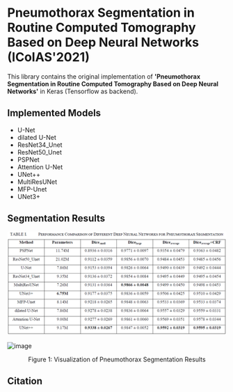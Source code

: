 # Pneumothorax Segmentation in Routine Computed Tomography Based on Deep Neural Networks (ICoIAS'2021)
This library contains the original implementation of **'Pneumothorax Segmentation in Routine Computed Tomography Based on Deep Neural Networks'** in Keras (Tensorflow as backend). 
## Implemented Models
- U-Net
- dilated U-Net
- ResNet34_Unet
- ResNet50_Unet
- PSPNet
- Attention U-Net
- UNet++
- MultiResUNet
- MFP-Unet
- UNet3+
## Segmentation Results
![image](https://github.com/FreedomXL/Pneumothorax-Segmentation-Deep-Learning/blob/master/images/Dice%20Coefficient.png)

![image](https://github.com/FreedomXL/Pneumothorax-Segmentation-Deep-Learning/blob/master/images/Visualization%20Results.png)
<p align='center'>Figure 1: Visualization of Pneumothorax Segmentation Results</p>

## Citation
